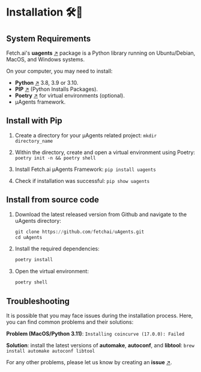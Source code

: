 # Installation 🛠️📲

## System Requirements

Fetch.ai's **uagents** [↗️](https://pypi.org/project/uagents/) package is a Python library running on Ubuntu/Debian, MacOS, and Windows systems. 

On your computer, you may need to install:

- **Python** [↗️](https://www.python.org/downloads/) 3.8, 3.9 or 3.10.
- **PIP** [↗️](https://pypi.org/project/pip/) (Python Installs Packages).
- **Poetry** [↗️](https://python-poetry.org/) for virtual environments (optional).
- μAgents framework.

## Install with Pip

1. Create a directory for your μAgents related project: `mkdir directory_name`

2. Within the directory, create and open a virtual environment using Poetry: `poetry init -n && poetry shell`

3. Install Fetch.ai μAgents Framework: `pip install uagents`

4. Check if installation was successful: `pip show uagents`

## Install from source code

1. Download the latest released version from Github and navigate to the uAgents directory:

    ```py
    git clone https://github.com/fetchai/uAgents.git
    cd uAgents
    ```

2. Install the required dependencies:

    ```py
    poetry install
    ```

3. Open the virtual environment:

    ```py
    poetry shell
    ```
   
## Troubleshooting

It is possible that you may face issues during the installation process. Here, you can find common problems and their solutions:

**Problem (MacOS/Python 3.11)**: `Installing coincurve (17.0.0): Failed`

**Solution**: install the latest versions of **automake**, **autoconf**, and **libtool**: `brew install automake autoconf libtool`

For any other problems, please let us know by creating an **issue** [↗️](https://github.com/fetchai/uAgents/issues).
